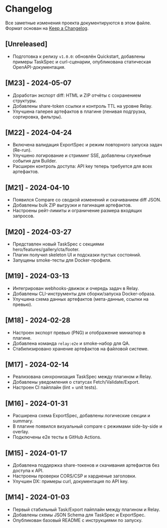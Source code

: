 # Changelog

Все заметные изменения проекта документируются в этом файле. Формат основан на [Keep a Changelog](https://keepachangelog.com/ru/1.0.0/).

## [Unreleased]
- Подготовка к релизу `v1.0.0`: обновлён Quickstart, добавлены примеры TaskSpec и curl-сценарии, опубликована статическая OpenAPI-документация.

## [M23] - 2024-05-07
- Доработан экспорт diff: HTML и ZIP отчёты с сохранением структуры.
- Добавлены share-token ссылки и контроль TTL на уровне Relay.
- Улучшена галерея артефактов в плагине (ленивая подгрузка, сортировка, фильтры).

## [M22] - 2024-04-24
- Включена валидация ExportSpec и режим повторного запуска задач (Re-run).
- Улучшено логирование и стриминг SSE, добавлены служебные события для Builder.
- Расширен контроль доступа: API key теперь требуется для всех артефактов.

## [M21] - 2024-04-10
- Появился Compare со сводкой изменений и скачиванием diff JSON.
- Добавлены bulk ZIP выгрузки и пагинация артефактов.
- Настроены рейт-лимиты и ограничение размера входящих запросов.

## [M20] - 2024-03-27
- Представлен новый TaskSpec с секциями hero/features/gallery/cta/footer.
- Плагин получил skeleton UI и подсказки пустых состояний.
- Запущены smoke-тесты для Docker-профиля.

## [M19] - 2024-03-13
- Интегрирован webhooks-движок и очередь задач в Relay.
- Добавлены CLI-инструменты для сборки/запуска Docker-образа.
- Улучшена схема данных артефактов (мета-данные, ссылки на превью).

## [M18] - 2024-02-28
- Настроен экспорт превью (PNG) и отображение миниатюр в плагине.
- Добавлена команда `relay:e2e` и smoke-набор для QA.
- Стабилизировано хранение артефактов на файловой системе.

## [M17] - 2024-02-14
- Реализована синхронизация TaskSpec между плагином и Relay.
- Добавлены уведомления о статусах Fetch/Validate/Export.
- Настроен CI пайплайн (lint + unit tests).

## [M16] - 2024-01-31
- Расширена схема ExportSpec, добавлены логические секции и summary.
- В плагине появился визуальный compare с режимами side-by-side и overlay.
- Подключены e2e тесты в GitHub Actions.

## [M15] - 2024-01-17
- Добавлена поддержка share-токенов и скачивания артефактов без доступа к API.
- Настроены проверки CORS/CSP и хардненые заголовки.
- Улучшен DX: примеры curl, документация по API key.

## [M14] - 2024-01-03
- Первый стабильный Task/Export пайплайн между плагином и Relay.
- Добавлены схемы JSON Schema для TaskSpec и ExportSpec.
- Опубликован базовый README с инструкциями по запуску.
